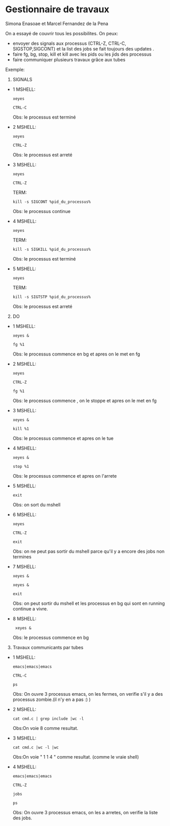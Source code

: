 #   Gestionnaire de travaux
Simona Enasoae et Marcel Fernandez de la Pena


On a essayé de couvrir tous les possibilites.
On peux:
  - envoyer des signals aux processus (CTRL-Z, CTRL-C, SIGSTOP,SIGCONT) et la list des jobs se fait toujours des updates .
  - faire fg, bg, stop, kill et kill avec les pids ou les jids des processus
  - faire communiquer plusieurs travaux  grâce aux tubes


Exemple:
1. SIGNALS

- 1 MSHELL:

      xeyes

      CTRL-C

  Obs: le processus est terminé
- 2  MSHELL:

      xeyes

      CTRL-Z
  Obs: le processus est arreté
- 3  MSHELL:

      xeyes

      CTRL-Z

    TERM:

      kill -s SIGCONT %pid_du_processus%
  Obs: le processus continue
- 4  MSHELL:

      xeyes

   TERM:

      kill -s SIGKILL %pid_du_processus%

   Obs: le processus est terminé
- 5  MSHELL:

      xeyes

   TERM:

      kill -s SIGTSTP %pid_du_processus%

   Obs: le processus est arreté

2. DO

  - 1  MSHELL:

        xeyes &

        fg %1

    Obs: le processus commence en bg et apres on le met en fg
  - 2  MSHELL:

        xeyes

        CTRL-Z

        fg %1

    Obs: le processus commence  , on le stoppe et apres on le met en fg
  - 3  MSHELL:

        xeyes &

        kill %1

    Obs: le processus commence et apres on le tue

  - 4  MSHELL:

        xeyes &

        stop %1

    Obs: le processus commence et apres on l'arrete
  - 5  MSHELL:

        exit

    Obs: on sort du mshell
  - 6  MSHELL:

        xeyes

        CTRL-Z

        exit

      Obs: on ne peut pas sortir du mshell parce qu'il y a encore des jobs non termines
  - 7  MSHELL:

        xeyes &

        xeyes &

        exit

      Obs: on  peut  sortir du mshell et les processus en bg qui sont en running continue a vivre.
  - 8  MSHELL:

         xeyes &

      Obs: le processus commence en bg

  3. Travaux communicants par tubes
  - 1  MSHELL:

        emacs|emacs|emacs

        CTRL-C

        ps

      Obs: On ouvre 3 processus emacs, on les fermes, on verifie s'il y a des processus zombie.(il n'y en a pas :) )

  - 2 MSHELL:  

        cat cmd.c | grep include |wc -l

      Obs:On voie 8 comme resultat.
  - 3 MSHELL:  

        cat cmd.c |wc -l |wc

      Obs:On voie " 1       1       4 " comme resultat. (comme le vraie shell)
  - 4  MSHELL:

        emacs|emacs|emacs

        CTRL-Z

        jobs

        ps

      Obs: On ouvre 3 processus emacs, on les a arretes, on verifie la liste des jobs.
